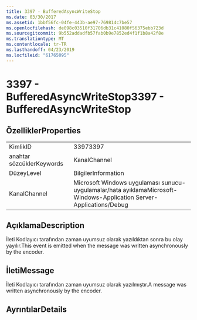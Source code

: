 ```yaml
---
title: 3397 - BufferedAsyncWriteStop
ms.date: 03/30/2017
ms.assetid: 1bbf56fc-04fe-443b-ae97-769814c7be57
ms.openlocfilehash: de098c03510f31706db31c41080f56375ebb723d
ms.sourcegitcommit: 9b552addadfb57fab0b9e7852ed4f1f1b8a42f8e
ms.translationtype: MT
ms.contentlocale: tr-TR
ms.lasthandoff: 04/23/2019
ms.locfileid: "61765095"
---
```

# <a name="3397---bufferedasyncwritestop"></a><span data-ttu-id="a8bed-102">3397 - BufferedAsyncWriteStop</span><span class="sxs-lookup"><span data-stu-id="a8bed-102">3397 - BufferedAsyncWriteStop</span></span>
## <a name="properties"></a><span data-ttu-id="a8bed-103">Özellikler</span><span class="sxs-lookup"><span data-stu-id="a8bed-103">Properties</span></span>  
  
|||  
|-|-|  
|<span data-ttu-id="a8bed-104">Kimlik</span><span class="sxs-lookup"><span data-stu-id="a8bed-104">ID</span></span>|<span data-ttu-id="a8bed-105">3397</span><span class="sxs-lookup"><span data-stu-id="a8bed-105">3397</span></span>|  
|<span data-ttu-id="a8bed-106">anahtar sözcükler</span><span class="sxs-lookup"><span data-stu-id="a8bed-106">Keywords</span></span>|<span data-ttu-id="a8bed-107">Kanal</span><span class="sxs-lookup"><span data-stu-id="a8bed-107">Channel</span></span>|  
|<span data-ttu-id="a8bed-108">Düzey</span><span class="sxs-lookup"><span data-stu-id="a8bed-108">Level</span></span>|<span data-ttu-id="a8bed-109">Bilgiler</span><span class="sxs-lookup"><span data-stu-id="a8bed-109">Information</span></span>|  
|<span data-ttu-id="a8bed-110">Kanal</span><span class="sxs-lookup"><span data-stu-id="a8bed-110">Channel</span></span>|<span data-ttu-id="a8bed-111">Microsoft Windows uygulaması sunucu-uygulamalar/hata ayıklama</span><span class="sxs-lookup"><span data-stu-id="a8bed-111">Microsoft-Windows-Application Server-Applications/Debug</span></span>|  
  
## <a name="description"></a><span data-ttu-id="a8bed-112">Açıklama</span><span class="sxs-lookup"><span data-stu-id="a8bed-112">Description</span></span>  
 <span data-ttu-id="a8bed-113">İleti Kodlayıcı tarafından zaman uyumsuz olarak yazıldıktan sonra bu olay yayılır.</span><span class="sxs-lookup"><span data-stu-id="a8bed-113">This event is emitted when the message was written asynchronously by the encoder.</span></span>  
  
## <a name="message"></a><span data-ttu-id="a8bed-114">İleti</span><span class="sxs-lookup"><span data-stu-id="a8bed-114">Message</span></span>  
 <span data-ttu-id="a8bed-115">İleti Kodlayıcı tarafından zaman uyumsuz olarak yazılmıştır.</span><span class="sxs-lookup"><span data-stu-id="a8bed-115">A message was written asynchronously by the encoder.</span></span>  
  
## <a name="details"></a><span data-ttu-id="a8bed-116">Ayrıntılar</span><span class="sxs-lookup"><span data-stu-id="a8bed-116">Details</span></span>
